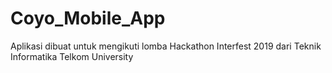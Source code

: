 # Coyo_Mobile_App
Aplikasi dibuat untuk mengikuti lomba Hackathon Interfest 2019 dari Teknik Informatika Telkom University
